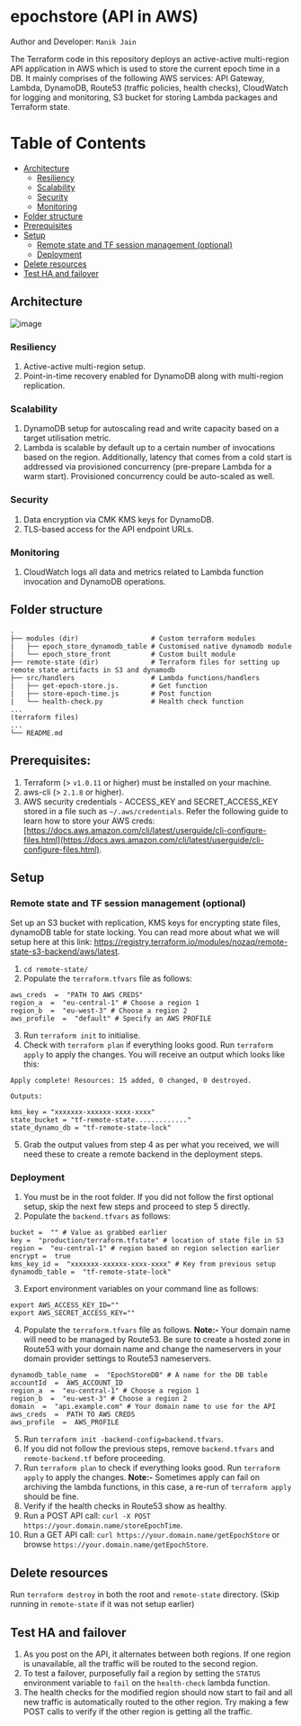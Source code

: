 
# epochstore (API in AWS)

Author and Developer: `Manik Jain`

The Terraform code in this repository deploys an active-active multi-region API application in AWS which is used to store the current epoch time in a DB. It mainly comprises of the following AWS services: API Gateway, Lambda, DynamoDB, Route53 (traffic policies, health checks), CloudWatch for logging and monitoring, S3 bucket for storing Lambda packages and Terraform state.

Table of Contents
=================
* [Architecture](#architecture)
  * [Resiliency](#resiliency)
  * [Scalability](#scalability)
  * [Security](#security)
  * [Monitoring](#monitoring)
* [Folder structure](#folder-structure)
* [Prerequisites](#prerequisites)
* [Setup](#setup)
  * [Remote state and TF session management (optional)](#remote-state-and-tf-session-management-optional)
  * [Deployment](#deployment)
* [Delete resources](#delete-resources)
* [Test HA and failover](#test-ha-and-failover)

## Architecture

![image](https://user-images.githubusercontent.com/21245503/144255050-0119d0ec-f4b4-4874-b493-19f689fdd0b9.png)

### Resiliency

1. Active-active multi-region setup.
2. Point-in-time recovery enabled for DynamoDB along with multi-region replication.

### Scalability

1. DynamoDB setup for autoscaling read and write capacity based on a target utilisation metric.
2. Lambda is scalable by default up to a certain number of invocations based on the region. Additionally, latency that comes from a cold start is addressed via provisioned concurrency (pre-prepare Lambda for a warm start). Provisioned concurrency could be auto-scaled as well.

### Security

1. Data encryption via CMK KMS keys for DynamoDB.
2. TLS-based access for the API endpoint URLs.

### Monitoring

1. CloudWatch logs all data and metrics related to Lambda function invocation and DynamoDB operations.

## Folder structure

    .
    ├── modules (dir)                  # Custom terraform modules
    |   ├── epoch_store_dynamodb_table # Customised native dynamodb module
    |   └── epoch_store_front          # Custom built module
    ├── remote-state (dir)             # Terraform files for setting up remote state artifacts in S3 and dynamodb
    ├── src/handlers                   # Lambda functions/handlers
    |   ├── get-epoch-store.js.        # Get function
    |   ├── store-epoch-time.js        # Post function
    |   └── health-check.py            # Health check function
    ...
    (terraform files)
    ...             
    └── README.md

## Prerequisites:
1. Terraform (> `v1.0.11` or higher) must be installed on your machine.
1. aws-cli (> `2.1.8` or higher).
1. AWS security credentials - ACCESS_KEY and SECRET_ACCESS_KEY stored in a file such as `~/.aws/credentials`. Refer the following guide to learn how to store your AWS creds: [https://docs.aws.amazon.com/cli/latest/userguide/cli-configure-files.html](https://docs.aws.amazon.com/cli/latest/userguide/cli-configure-files.html).

## Setup

### Remote state and TF session management (optional)

Set up an S3 bucket with replication, KMS keys for encrypting state files, dynamoDB table for state locking. You can read more about what we will setup here at this link: https://registry.terraform.io/modules/nozaq/remote-state-s3-backend/aws/latest.

1. `cd remote-state/`
2. Populate the `terraform.tfvars` file as follows:
```
aws_creds  =  "PATH TO AWS CREDS"
region_a  =  "eu-central-1" # Choose a region 1
region_b  =  "eu-west-3" # Choose a region 2
aws_profile  =  "default" # Specify an AWS PROFILE
```
 3. Run `terraform init` to initialise.
 4. Check with `terraform plan` if everything looks good. Run `terraform apply` to apply the changes. You will receive an output which looks like this:
```
Apply complete! Resources: 15 added, 0 changed, 0 destroyed.

Outputs:

kms_key = "xxxxxxx-xxxxxx-xxxx-xxxx"
state_bucket = "tf-remote-state............."
state_dynamo_db = "tf-remote-state-lock"
```
5. Grab the output values from step 4 as per what you received, we will need these to create a remote backend in the deployment steps.

### Deployment

1. You must be in the root folder.  If you did not follow the first optional setup, skip the next few steps and proceed to step 5 directly. 
2. Populate the `backend.tfvars` as follows:
```
bucket =  "" # Value as grabbed earlier
key =  "production/terraform.tfstate" # location of state file in S3
region =  "eu-central-1" # region based on region selection earlier
encrypt =  true
kms_key_id =  "xxxxxxx-xxxxxx-xxxx-xxxx" # Key from previous setup
dynamodb_table =  "tf-remote-state-lock"
```
3. Export environment variables on your command line as follows:
```
export AWS_ACCESS_KEY_ID=""
export AWS_SECRET_ACCESS_KEY=""
```
4. Populate the `terraform.tfvars` file as follows. **Note:-** Your domain name will need to be managed by Route53. Be sure to create a hosted zone in Route53 with your domain name and change the nameservers in your domain provider settings to Route53 nameservers.
```
dynamodb_table_name  =  "EpochStoreDB" # A name for the DB table
accountId  =  AWS_ACCOUNT_ID
region_a  =  "eu-central-1" # Choose a region 1
region_b  =  "eu-west-3" # Choose a region 2
domain  =  "api.example.com" # Your domain name to use for the API
aws_creds  =  PATH TO AWS CREDS
aws_profile  =  AWS_PROFILE
```
5. Run `terraform init -backend-config=backend.tfvars`.
6. If you did not follow the previous steps, remove `backend.tfvars` and `remote-backend.tf` before proceeding.
7. Run `terraform plan` to check if everything looks good. Run `terraform apply` to apply the changes. **Note:-** Sometimes apply can fail on archiving the lambda functions, in this case, a re-run of `terraform apply` should be fine.
8. Verify if the health checks in Route53 show as healthy.
9. Run a POST API call: `curl -X POST https://your.domain.name/storeEpochTime`.
10. Run a GET API call: `curl https://your.domain.name/getEpochStore` or browse `https://your.domain.name/getEpochStore`.

## Delete resources

Run `terraform destroy` in both the root and `remote-state` directory. (Skip running in `remote-state` if it was not setup earlier)

## Test HA and failover

1.  As you post on the API, it alternates between both regions. If one region is unavailable, all the traffic will be routed to the second region.
2. To test a failover, purposefully fail a region by setting the `STATUS` environment variable to `fail` on the `health-check` lambda function.
3. The health checks for the modified region should now start to fail and all new traffic is automatically routed to the other region. Try making a few POST calls to verify if the other region is getting all the traffic.
